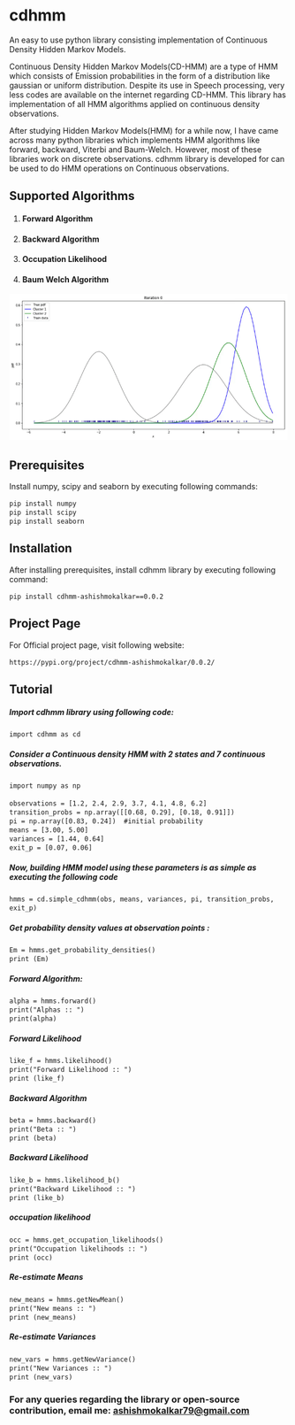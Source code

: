 # cdhmm
An easy to use python library consisting implementation of Continuous Density Hidden Markov Models.

Continuous Density Hidden Markov Models(CD-HMM) are a type of HMM which consists of Emission probabilities in the form of a distribution like gaussian or uniform distribution. Despite its use in Speech processing, very less codes are available on the internet regarding CD-HMM. This library has implementation of all HMM algorithms applied on continuous density observations.

After studying Hidden Markov Models(HMM) for a while now, I have came across many python libraries which implements HMM algorithms like forward,  backward, Viterbi and Baum-Welch. However, most of these libraries work on discrete observations. cdhmm library is developed for can be used to do HMM operations on Continuous observations.

## Supported Algorithms

1. #### Forward Algorithm
2. #### Backward Algorithm
3. #### Occupation Likelihood
4. #### Baum Welch Algorithm

<img src="images/1_FAuNzpW8X5FTunwiiyJDoA.gif" width=700 alt="Baum Welch Training in CD HMM">

## Prerequisites

Install numpy, scipy and seaborn by executing following commands:
```
pip install numpy
pip install scipy
pip install seaborn
```

## Installation

After installing prerequisites, install cdhmm library by executing following command:

```
pip install cdhmm-ashishmokalkar==0.0.2
```

## Project Page

For Official project page, visit following website:

```
https://pypi.org/project/cdhmm-ashishmokalkar/0.0.2/
```

## Tutorial 

##### Import cdhmm library using following code:

```
import cdhmm as cd
```
##### Consider a Continuous density HMM with 2 states and 7 continuous observations.

```
import numpy as np

observations = [1.2, 2.4, 2.9, 3.7, 4.1, 4.8, 6.2]
transition_probs = np.array([[0.68, 0.29], [0.18, 0.91]])
pi = np.array([0.83, 0.24])  #initial probability 
means = [3.00, 5.00]
variances = [1.44, 0.64]
exit_p = [0.07, 0.06]
```

##### Now, building HMM model using these parameters is as simple as executing the following code

```
hmms = cd.simple_cdhmm(obs, means, variances, pi, transition_probs, exit_p)
```

##### Get probability density values at observation points :

```
Em = hmms.get_probability_densities()
print (Em)
```

##### Forward Algorithm:

```
alpha = hmms.forward()
print("Alphas :: ")
print(alpha)
```

##### Forward Likelihood

```
like_f = hmms.likelihood()
print("Forward Likelihood :: ")
print (like_f)
```

##### Backward Algorithm

```
beta = hmms.backward()
print("Beta :: ")
print (beta)
```

##### Backward Likelihood

```
like_b = hmms.likelihood_b()
print("Backward Likelihood :: ")
print (like_b)
```

##### occupation likelihood

```
occ = hmms.get_occupation_likelihoods()
print("Occupation likelihoods :: ")
print (occ)
```

##### Re-estimate Means

```
new_means = hmms.getNewMean()
print("New means :: ")
print (new_means)
```

##### Re-estimate Variances

```
new_vars = hmms.getNewVariance()
print("New Variances :: ")
print (new_vars)
```

### For any queries regarding the library or open-source contribution, email me: ashishmokalkar79@gmail.com
